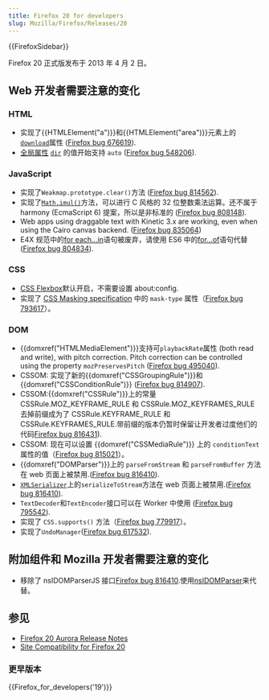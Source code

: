 ```yaml
---
title: Firefox 20 for developers
slug: Mozilla/Firefox/Releases/20
---
```


{{FirefoxSidebar}}

Firefox 20 正式版发布于 2013 年 4 月 2 日。

## Web 开发者需要注意的变化

### HTML

- 实现了{{HTMLElement("a")}}和{{HTMLElement("area")}}元素上的[`download`](/zh-CN/docs/Web/HTML/Element/a#download)属性 ([Firefox bug 676619](https://bugzil.la/676619)).
- [全局属性](/zh-CN/docs/HTML/Global_attributes) [`dir`](/zh-CN/docs/HTML/Global_attributes#attr-dir) 的值开始支持 `auto` ([Firefox bug 548206](https://bugzil.la/548206)).

### JavaScript

- 实现了`Weakmap.prototype.clear()`方法 ([Firefox bug 814562](https://bugzil.la/814562)).
- 实现了[`Math.imul()`](/zh-CN/docs/JavaScript/Reference/Global_Objects/Math/imul)方法，可以进行 C 风格的 32 位整数乘法运算。还不属于 harmony (EcmaScript 6) 提案，所以是非标准的 ([Firefox bug 808148](https://bugzil.la/808148)).
- Web apps using draggable text with Kinetic 3.x are working, even when using the Cairo canvas backend. ([Firefox bug 835064](https://bugzil.la/835064))
- E4X 规范中的[for each...in](/zh-CN/docs/JavaScript/Reference/Statements/for_each...in)语句被废弃，请使用 ES6 中的[for...of](/zh-CN/docs/JavaScript/Reference/Statements/for...of)语句代替 ([Firefox bug 804834](https://bugzil.la/804834)).

### CSS

- [CSS Flexbox](/zh-CN/docs/CSS/Using_CSS_flexible_boxes)默认开启，不需要设置 about:config.
- 实现了 [CSS Masking specification](https://dvcs.w3.org/hg/FXTF/raw-file/tip/masking/index.html) 中的 `mask-type` 属性（[Firefox bug 793617](https://bugzil.la/793617)）。

### DOM

- {{domxref("HTMLMediaElement")}}支持可`playbackRate`属性 (both read and write), with pitch correction. Pitch correction can be controlled using the property `mozPreservesPitch` ([Firefox bug 495040](https://bugzil.la/495040)).
- CSSOM: 实现了新的{{domxref("CSSGroupingRule")}}和{{domxref("CSSConditionRule")}} ([Firefox bug 814907](https://bugzil.la/814907)).
- CSSOM:{{domxref("CSSRule")}}上的常量 CSSRule.MOZ_KEYFRAME_RULE 和 CSSRule.MOZ_KEYFRAMES_RULE 去掉前缀成为了 CSSRule.KEYFRAME_RULE 和 CSSRule.KEYFRAMES_RULE.带前缀的版本仍暂时保留让开发者过度他们的代码[Firefox bug 816431](https://bugzil.la/816431)).
- CSSOM: 现在可以设置 {{domxref("CSSMediaRule")}} 上的 `conditionText` 属性的值（[Firefox bug 815021](https://bugzil.la/815021)）。
- {{domxref("DOMParser")}}上的 `parseFromStream` 和 `parseFromBuffer` 方法在 web 页面上被禁用.([Firefox bug 816410](https://bugzil.la/816410)).
- [`XMLSerializer`](/zh-CN/docs/XMLSerializer)上的`serializeToStream`方法在 web 页面上被禁用.([Firefox bug 816410](https://bugzil.la/816410)).
- `TextDecoder`和`TextEncoder`接口可以在 Worker 中使用 ([Firefox bug 795542](https://bugzil.la/795542)).
- 实现了 `CSS.supports()` 方法（[Firefox bug 779917](https://bugzil.la/779917)）。
- 实现了`UndoManager`([Firefox bug 617532](https://bugzil.la/617532)).

## 附加组件和 Mozilla 开发者需要注意的变化

- 移除了 nsIDOMParserJS 接口[Firefox bug 816410](https://bugzil.la/816410).使用[nsIDOMParser](/zh-CN/docs/nsIDOMParser)来代替。

## 参见

- [Firefox 20 Aurora Release Notes](http://www.mozilla.org/zh-CN/firefox/20.0a1/nightlynotes/)
- [Site Compatibility for Firefox 20](/zh-CN/docs/Site_Compatibility_for_Firefox_20)

### 更早版本

{{Firefox_for_developers('19')}}
